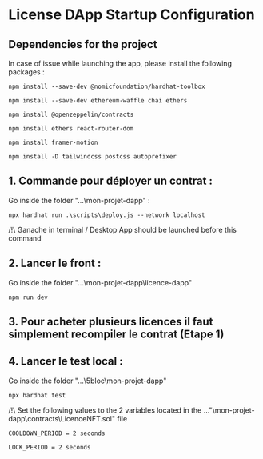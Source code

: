 
# License DApp Startup Configuration


## Dependencies for the project

In case of issue while launching the app, please install the following packages : 

`npm install --save-dev @nomicfoundation/hardhat-toolbox`

`npm install --save-dev ethereum-waffle chai ethers`

`npm install @openzeppelin/contracts`

`npm install ethers react-router-dom`

`npm install framer-motion`

`npm install -D tailwindcss postcss autoprefixer`



## 1. Commande pour déployer un contrat : 

Go inside the folder "...\mon-projet-dapp" :

`npx hardhat run .\scripts\deploy.js --network localhost`

/!\ Ganache in terminal / Desktop App should be launched before this command

## 2. Lancer le front : 
Go inside the folder "...\mon-projet-dapp\licence-dapp"

`npm run dev`



## 3. Pour acheter plusieurs licences il faut simplement recompiler le contrat (Etape 1)


## 4. Lancer le test local : 
Go inside the folder
 "...\5bloc\mon-projet-dapp" 

`npx hardhat test`

/!\ Set the following values to the 2 variables located in the ..."\mon-projet-dapp\contracts\LicenceNFT.sol" file

`COOLDOWN_PERIOD = 2 seconds`

`LOCK_PERIOD = 2 seconds`

